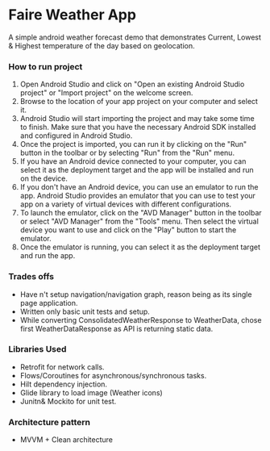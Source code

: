 # Faire Weather App

A simple android weather forecast demo that demonstrates Current, Lowest & Highest temperature of the day based on geolocation.

### How to run project

1. Open Android Studio and click on "Open an existing Android Studio project" or "Import project" on the welcome screen.
2. Browse to the location of your app project on your computer and select it.
3. Android Studio will start importing the project and may take some time to finish. Make sure that you have the necessary Android SDK installed and configured in Android Studio.
4. Once the project is imported, you can run it by clicking on the "Run" button in the toolbar or by selecting "Run" from the "Run" menu.
5. If you have an Android device connected to your computer, you can select it as the deployment target and the app will be installed and run on the device.
6. If you don't have an Android device, you can use an emulator to run the app. Android Studio provides an emulator that you can use to test your app on a variety of virtual devices with different configurations.
7. To launch the emulator, click on the "AVD Manager" button in the toolbar or select "AVD Manager" from the "Tools" menu. Then select the virtual device you want to use and click on the "Play" button to start the emulator.
8. Once the emulator is running, you can select it as the deployment target and run the app.



### Trades offs
* Have n't setup navigation/navigation graph, reason being as its single page application.
* Written only basic unit tests and setup.
* While converting ConsolidatedWeatherResponse to WeatherData, chose first WeatherDataResponse as API is returning static data. 


### Libraries Used

* Retrofit for network calls.
* Flows/Coroutines for asynchronous/synchronous tasks.
* Hilt dependency injection.
* Glide library to load image (Weather icons)
* Junitn& Mockito for unit test.


###  Architecture pattern

* MVVM + Clean architecture
